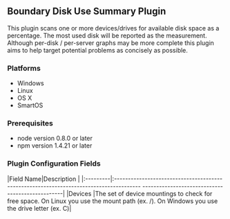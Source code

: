 Boundary Disk Use Summary Plugin
--------------------------------

This plugin scans one or more devices/drives for available disk space as a percentage.
The most used disk will be reported as the measurement.
Although per-disk / per-server graphs may be more complete this plugin aims to help target potential problems as concisely as possible.

### Platforms
- Windows
- Linux
- OS X
- SmartOS

### Prerequisites
- node version 0.8.0 or later
- npm version 1.4.21 or later

### Plugin Configuration Fields
|Field Name|Description                                                                                                                                  |
|:---------|:---------------------------------------------------------------------------------------   -------------------------------------------------|
|Devices   |The set of device mountings to check for free space. On Linux you use the mount path (ex. /). On Windows you use the drive letter (ex. C)|



